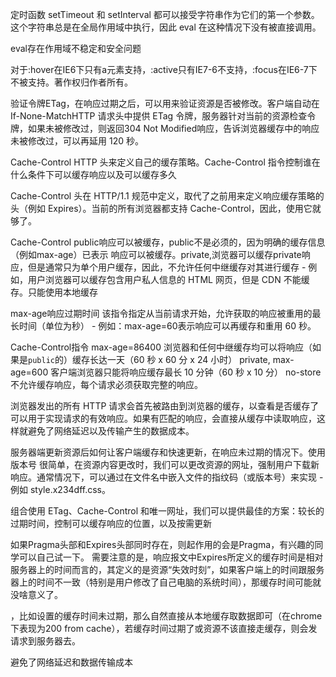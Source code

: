 定时函数 setTimeout 和 setInterval 都可以接受字符串作为它们的第一个参数。 这个字符串总是在全局作用域中执行，因此 eval 在这种情况下没有被直接调用。

eval存在作用域不稳定和安全问题  

对于:hover在IE6下只有a元素支持，:active只有IE7-6不支持，:focus在IE6-7下不被支持。著作权归作者所有。


验证令牌ETag，在响应过期之后，可以用来验证资源是否被修改。客户端自动在If-None-MatchHTTP 请求头中提供 ETag 令牌，服务器针对当前的资源检查令牌，如果未被修改过，则返回304 Not Modified响应，告诉浏览器缓存中的响应未被修改过，可以再延用 120 秒。  

Cache-Control HTTP 头来定义自己的缓存策略。Cache-Control 指令控制谁在什么条件下可以缓存响应以及可以缓存多久  

Cache-Control 头在 HTTP/1.1 规范中定义，取代了之前用来定义响应缓存策略的头（例如 Expires）。当前的所有浏览器都支持 Cache-Control，因此，使用它就够了。  

Cache-Control public响应可以被缓存，public不是必须的，因为明确的缓存信息（例如max-age）已表示 响应可以被缓存。private,浏览器可以缓存private响应，但是通常只为单个用户缓存，因此，不允许任何中继缓存对其进行缓存 - 例如，用户浏览器可以缓存包含用户私人信息的 HTML 网页，但是 CDN 不能缓存。只能使用本地缓存

max-age响应过期时间
该指令指定从当前请求开始，允许获取的响应被重用的最长时间（单位为秒） - 例如：max-age=60表示响应可以再缓存和重用 60 秒。

Cache-Control指令
max-age=86400   浏览器和任何中继缓存均可以将响应（如果是`public`的）缓存长达一天（60 秒 x 60 分 x 24 小时）
private, max-age=600    客户端浏览器只能将响应缓存最长 10 分钟（60 秒 x 10 分）
no-store    不允许缓存响应，每个请求必须获取完整的响应。  

浏览器发出的所有 HTTP 请求会首先被路由到浏览器的缓存，以查看是否缓存了可以用于实现请求的有效响应。如果有匹配的响应，会直接从缓存中读取响应，这样就避免了网络延迟以及传输产生的数据成本。  

服务器端更新资源后如何让客户端缓存和快速更新，在响应未过期的情况下。使用版本号
很简单，在资源内容更改时，我们可以更改资源的网址，强制用户下载新响应。通常情况下，可以通过在文件名中嵌入文件的指纹码（或版本号）来实现 - 例如 style.x234dff.css。  

组合使用 ETag、Cache-Control 和唯一网址，我们可以提供最佳的方案：较长的过期时间，控制可以缓存响应的位置，以及按需更新  

如果Pragma头部和Expires头部同时存在，则起作用的会是Pragma，有兴趣的同学可以自己试一下。
需要注意的是，响应报文中Expires所定义的缓存时间是相对服务器上的时间而言的，其定义的是资源“失效时刻”，如果客户端上的时间跟服务器上的时间不一致（特别是用户修改了自己电脑的系统时间），那缓存时间可能就没啥意义了。  

，比如设置的缓存时间未过期，那么自然直接从本地缓存取数据即可（在chrome下表现为200 from cache），若缓存时间过期了或资源不该直接走缓存，则会发请求到服务器去。  

避免了网络延迟和数据传输成本  


